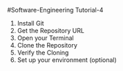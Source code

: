 #Software-Engineering Tutorial-4
1. Install Git
2. Get the Repository URL
3. Open your Terminal
4. Clone the Repository
5. Verify the Cloning
6. Set up your environment (optional)
